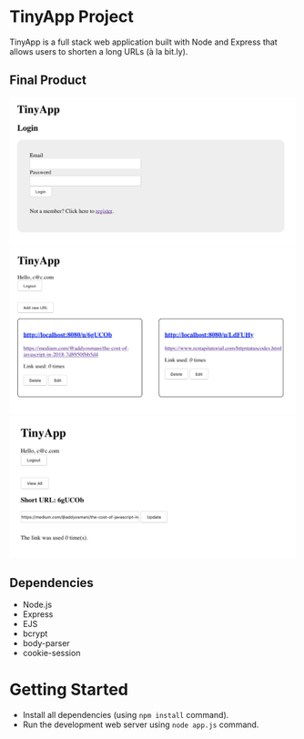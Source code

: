 # TinyApp Project
TinyApp is a full stack web application built with Node and Express that allows users to shorten a long URLs (à la bit.ly).

## Final Product
  !["Login Page"](https://github.com/baiyjmatheus/tiny-app/blob/master/docs/login.png)
  !["User's URL"](https://github.com/baiyjmatheus/tiny-app/blob/master/docs/urls.png)
  !["Edit URL"](https://github.com/baiyjmatheus/tiny-app/blob/master/docs/edit.png)

## Dependencies
  - Node.js
  - Express
  - EJS
  - bcrypt
  - body-parser
  - cookie-session

# Getting Started
  - Install all dependencies (using `npm install` command).
  - Run the development web server using `node app.js` command. 